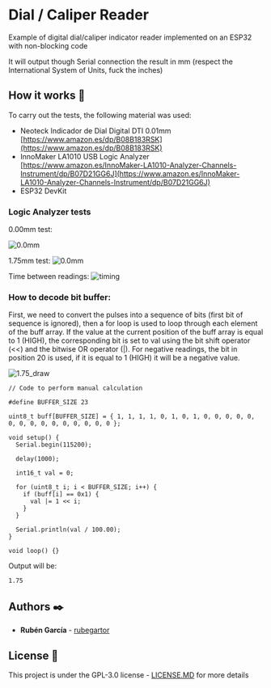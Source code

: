 
# Dial / Caliper Reader

Example of digital dial/caliper indicator reader implemented on an ESP32 with non-blocking code

It will output though Serial connection the result in mm (respect the International System of Units, fuck the inches)

## How it works 🚀  
To carry out the tests, the following material was used:
- Neoteck Indicador de Dial Digital DTI 0.01mm [https://www.amazon.es/dp/B08B183RSK](https://www.amazon.es/dp/B08B183RSK)
- InnoMaker LA1010 USB Logic Analyzer [https://www.amazon.es/InnoMaker-LA1010-Analyzer-Channels-Instrument/dp/B07D21GG6J](https://www.amazon.es/InnoMaker-LA1010-Analyzer-Channels-Instrument/dp/B07D21GG6J)
- ESP32 DevKit


### Logic Analyzer tests
0.00mm test:

![0.0mm](https://i.imgur.com/ahKTgQi.png)  

1.75mm test:
![0.0mm](https://i.imgur.com/X3nZsKg.png)

Time between readings:
![timing](https://i.imgur.com/Mbzo8ct.png)

### How to decode bit buffer:

First, we need to convert the pulses into a sequence of bits (first bit of sequence is ignored), then a for loop is used to loop through each element of the buff array.
If the value at the current position of the buff array is equal to 1 (HIGH), the corresponding bit is set to val using the bit shift operator (<<) and the bitwise OR operator (|). For negative readings, the bit in position 20 is used, if it is equal to 1 (HIGH) it will be a negative value.

![1.75_draw](https://i.imgur.com/ceMNqk1.png)

```
// Code to perform manual calculation

#define BUFFER_SIZE 23

uint8_t buff[BUFFER_SIZE] = { 1, 1, 1, 1, 0, 1, 0, 1, 0, 0, 0, 0, 0, 0, 0, 0, 0, 0, 0, 0, 0, 0, 0 };

void setup() {
  Serial.begin(115200);

  delay(1000); 

  int16_t val = 0;

  for (uint8_t i; i < BUFFER_SIZE; i++) {
    if (buff[i] == 0x1) {
      val |= 1 << i;
    }
  }

  Serial.println(val / 100.00);
}

void loop() {}
```

Output will be:
```
1.75
```

## Authors ✒️

* **Rubén García** - [rubegartor](https://github.com/rubegartor)

## License 📄

This project is under the GPL-3.0 license - [LICENSE.MD](LICENSE.MD) for more details
